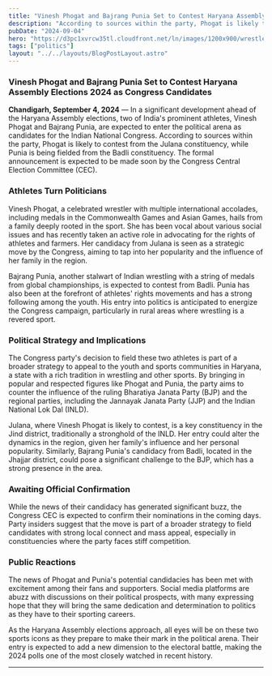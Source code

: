 ```yaml
---
title: "Vinesh Phogat and Bajrang Punia Set to Contest Haryana Assembly Elections 2024 as Congress Candidates"
description: "According to sources within the party, Phogat is likely to contest from the Julana constituency, while Punia is being fielded from the Badli constituency."
pubDate: "2024-09-04"
hero: "https://d3pc1xvrcw35tl.cloudfront.net/ln/images/1200x900/wrestlers-bajrang-punia-and-vinesh-phogat-met-rahul-gandhi_202409799630.jpg"
tags: ["politics"]
layout: "../../layouts/BlogPostLayout.astro"
---
```

### **Vinesh Phogat and Bajrang Punia Set to Contest Haryana Assembly Elections 2024 as Congress Candidates**

**Chandigarh, September 4, 2024** — In a significant development ahead of the Haryana Assembly elections, two of India's prominent athletes, Vinesh Phogat and Bajrang Punia, are expected to enter the political arena as candidates for the Indian National Congress. According to sources within the party, Phogat is likely to contest from the Julana constituency, while Punia is being fielded from the Badli constituency. The formal announcement is expected to be made soon by the Congress Central Election Committee (CEC).

### **Athletes Turn Politicians**

Vinesh Phogat, a celebrated wrestler with multiple international accolades, including medals in the Commonwealth Games and Asian Games, hails from a family deeply rooted in the sport. She has been vocal about various social issues and has recently taken an active role in advocating for the rights of athletes and farmers. Her candidacy from Julana is seen as a strategic move by the Congress, aiming to tap into her popularity and the influence of her family in the region.

Bajrang Punia, another stalwart of Indian wrestling with a string of medals from global championships, is expected to contest from Badli. Punia has also been at the forefront of athletes' rights movements and has a strong following among the youth. His entry into politics is anticipated to energize the Congress campaign, particularly in rural areas where wrestling is a revered sport.

### **Political Strategy and Implications**

The Congress party's decision to field these two athletes is part of a broader strategy to appeal to the youth and sports communities in Haryana, a state with a rich tradition in wrestling and other sports. By bringing in popular and respected figures like Phogat and Punia, the party aims to counter the influence of the ruling Bharatiya Janata Party (BJP) and the regional parties, including the Jannayak Janata Party (JJP) and the Indian National Lok Dal (INLD).

Julana, where Vinesh Phogat is likely to contest, is a key constituency in the Jind district, traditionally a stronghold of the INLD. Her entry could alter the dynamics in the region, given her family's influence and her personal popularity. Similarly, Bajrang Punia's candidacy from Badli, located in the Jhajjar district, could pose a significant challenge to the BJP, which has a strong presence in the area.

### **Awaiting Official Confirmation**

While the news of their candidacy has generated significant buzz, the Congress CEC is expected to confirm their nominations in the coming days. Party insiders suggest that the move is part of a broader strategy to field candidates with strong local connect and mass appeal, especially in constituencies where the party faces stiff competition.

### **Public Reactions**

The news of Phogat and Punia's potential candidacies has been met with excitement among their fans and supporters. Social media platforms are abuzz with discussions on their political prospects, with many expressing hope that they will bring the same dedication and determination to politics as they have to their sporting careers.

As the Haryana Assembly elections approach, all eyes will be on these two sports icons as they prepare to make their mark in the political arena. Their entry is expected to add a new dimension to the electoral battle, making the 2024 polls one of the most closely watched in recent history.

---